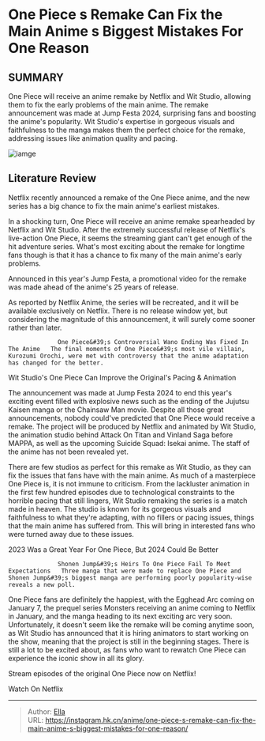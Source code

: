 # One Piece s Remake Can Fix the Main Anime s Biggest Mistakes For One Reason


## SUMMARY 



  One Piece will receive an anime remake by Netflix and Wit Studio, allowing them to fix the early problems of the main anime.   The remake announcement was made at Jump Festa 2024, surprising fans and boosting the anime&#39;s popularity.   Wit Studio&#39;s expertise in gorgeous visuals and faithfulness to the manga makes them the perfect choice for the remake, addressing issues like animation quality and pacing.  

![iamge](https://static1.srcdn.com/wordpress/wp-content/uploads/2023/12/one-piece-s-luffy-reacts-with-confusion-to-the-anime-remake.jpg)

## Literature Review

Netflix recently announced a remake of the One Piece anime, and the new series has a big chance to fix the main anime&#39;s earliest mistakes.




In a shocking turn, One Piece will receive an anime remake spearheaded by Netflix and Wit Studio. After the extremely successful release of Netflix&#39;s live-action One Piece, it seems the streaming giant can&#39;t get enough of the hit adventure series. What&#39;s most exciting about the remake for longtime fans though is that it has a chance to fix many of the main anime&#39;s early problems.




Announced in this year&#39;s Jump Festa, a promotional video for the remake was made ahead of the anime&#39;s 25 years of release.


 

As reported by Netflix Anime, the series will be recreated, and it will be available exclusively on Netflix. There is no release window yet, but considering the magnitude of this announcement, it will surely come sooner rather than later.

                  One Piece&#39;s Controversial Wano Ending Was Fixed In The Anime   The final moments of One Piece&#39;s most vile villain, Kurozumi Orochi, were met with controversy that the anime adaptation has changed for the better.   


 Wit Studio&#39;s One Piece Can Improve the Original&#39;s Pacing &amp; Animation 

 




The announcement was made at Jump Festa 2024 to end this year&#39;s exciting event filled with explosive news such as the ending of the Jujutsu Kaisen manga or the Chainsaw Man movie. Despite all those great announcements, nobody could&#39;ve predicted that One Piece would receive a remake. The project will be produced by Netflix and animated by Wit Studio, the animation studio behind Attack On Titan and Vinland Saga before MAPPA, as well as the upcoming Suicide Squad: Isekai anime. The staff of the anime has not been revealed yet.

There are few studios as perfect for this remake as Wit Studio, as they can fix the issues that fans have with the main anime. As much of a masterpiece One Piece is, it is not immune to criticism. From the lackluster animation in the first few hundred episodes due to technological constraints to the horrible pacing that still lingers, Wit Studio remaking the series is a match made in heaven. The studio is known for its gorgeous visuals and faithfulness to what they&#39;re adapting, with no fillers or pacing issues, things that the main anime has suffered from. This will bring in interested fans who were turned away due to these issues.






 2023 Was a Great Year For One Piece, But 2024 Could Be Better 
          

                  Shonen Jump&#39;s Heirs To One Piece Fail To Meet Expectations   Three manga that were made to replace One Piece and Shonen Jump&#39;s biggest manga are performing poorly popularity-wise reveals a new poll.   

One Piece fans are definitely the happiest, with the Egghead Arc coming on January 7, the prequel series Monsters receiving an anime coming to Netflix in January, and the manga heading to its next exciting arc very soon. Unfortunately, it doesn&#39;t seem like the remake will be coming anytime soon, as Wit Studio has announced that it is hiring animators to start working on the show, meaning that the project is still in the beginning stages. There is still a lot to be excited about, as fans who want to rewatch One Piece can experience the iconic show in all its glory.




Stream episodes of the original One Piece now on Netflix!

Watch On Netflix



---

> Author: [Ella](https://instagram.hk.cn/)  
> URL: https://instagram.hk.cn/anime/one-piece-s-remake-can-fix-the-main-anime-s-biggest-mistakes-for-one-reason/  

